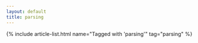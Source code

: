 ```yaml
---
layout: default
title: parsing
---
```


{% include article-list.html name="Tagged with 'parsing'" tag="parsing" %}
